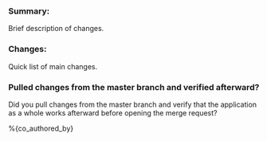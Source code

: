 ### Summary:
Brief description of changes.

### Changes:
Quick list of main changes.

### Pulled changes from the master branch and verified afterward?
Did you pull changes from the master branch and verify that the application as a whole works afterward before opening the merge request?

%{co_authored_by}